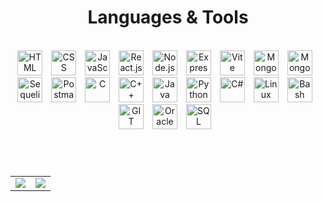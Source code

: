 <!--![Top Langs](https://github-readme-stats.vercel.app/api/top-langs/?username=Corina-Simionescu&layout=compact&theme=dark)
![Corina's GitHub stats](https://github-readme-stats.vercel.app/api?username=Corina-Simionescu&theme=dark&rank_icon=github)-->

<h1 align="center">Languages & Tools</h1>

</br>

<div align="center">
  <img alt="HTML" width=40px style="padding-right:10px;" src="https://cdn.jsdelivr.net/gh/devicons/devicon@latest/icons/html5/html5-plain.svg" />
  <img alt="CSS" width=40px style="padding-right:10px;" src="https://cdn.jsdelivr.net/gh/devicons/devicon@latest/icons/css3/css3-plain.svg" />
  <img alt="JavaScript" width=40px style="padding-right:10px;" src="https://cdn.jsdelivr.net/gh/devicons/devicon@latest/icons/javascript/javascript-original.svg" />
  <img alt="React.js" width=40px style="padding-right:10px;" src="https://cdn.jsdelivr.net/gh/devicons/devicon@latest/icons/react/react-original.svg" />
  <img alt="Node.js" width=40px style="padding-right:10px;" src="https://cdn.jsdelivr.net/gh/devicons/devicon@latest/icons/nodejs/nodejs-plain.svg" />
  <img alt="Express.js" width=40px style="padding-right:10px;" src="https://cdn.jsdelivr.net/gh/devicons/devicon@latest/icons/express/express-original.svg" />
  <img alt="Vite" width=40px style="padding-right:10px;" src="https://cdn.jsdelivr.net/gh/devicons/devicon@latest/icons/vitejs/vitejs-original.svg" />
  <img alt="MongoDB" width=40px style="padding-right:10px;" src="https://cdn.jsdelivr.net/gh/devicons/devicon@latest/icons/mongodb/mongodb-original.svg" />
  <img alt="Mongoose" width=40px style="padding-right:10px;" src="https://cdn.jsdelivr.net/gh/devicons/devicon@latest/icons/mongoose/mongoose-original.svg" />
  <img alt="Sequelize.js" width=40px style="padding-right:10px;" src="https://cdn.jsdelivr.net/gh/devicons/devicon@latest/icons/sequelize/sequelize-plain.svg" />
  <img alt="Postman" width=40px style="padding-right:10px;" src="https://cdn.jsdelivr.net/gh/devicons/devicon@latest/icons/postman/postman-plain.svg" />
  
  <img alt="C" width=40px style="padding-right:10px;" src="https://cdn.jsdelivr.net/gh/devicons/devicon@latest/icons/c/c-plain.svg" />
  <img alt="C++" width=40px style="padding-right:10px;" src="https://cdn.jsdelivr.net/gh/devicons/devicon@latest/icons/cplusplus/cplusplus-plain.svg" />
  <img alt="Java" width=40px style="padding-right:10px;" src="https://cdn.jsdelivr.net/gh/devicons/devicon@latest/icons/java/java-original.svg" />
  <img alt="Python" width=40px style="padding-right:10px;" src="https://cdn.jsdelivr.net/gh/devicons/devicon@latest/icons/python/python-original.svg" />
  <img alt="C#" width=40px style="padding-right:10px;" src="https://cdn.jsdelivr.net/gh/devicons/devicon@latest/icons/csharp/csharp-plain.svg" />
  
  <img alt="Linux" width=40px style="padding-right:10px;" src="https://cdn.jsdelivr.net/gh/devicons/devicon@latest/icons/linux/linux-original.svg" />
  <img alt="Bash" width=40px style="padding-right:10px;" src="https://cdn.jsdelivr.net/gh/devicons/devicon@latest/icons/bash/bash-plain.svg" />
  <img alt="GIT" width=40px style="padding-right:10px;" src="https://cdn.jsdelivr.net/gh/devicons/devicon@latest/icons/git/git-original.svg" />

  <img alt="Oracle" width=40px style="padding-right:10px;" src="https://cdn.jsdelivr.net/gh/devicons/devicon@latest/icons/oracle/oracle-original.svg" />
  <img alt="SQL Developer" width=40px style="padding-right:10px;" src="https://cdn.jsdelivr.net/gh/devicons/devicon@latest/icons/sqldeveloper/sqldeveloper-original.svg" />
</div>


<h1></h1>

</br>

<table align="center">
    <tr>
        <td>
            <img src="https://github-readme-stats.vercel.app/api/top-langs/?username=Corina-Simionescu&layout=compact&theme=dark">
        </td>
        <td>
            <img src="https://github-readme-stats.vercel.app/api?username=Corina-Simionescu&theme=dark&rank_icon=github">
        </td>
    </tr>
</table>

